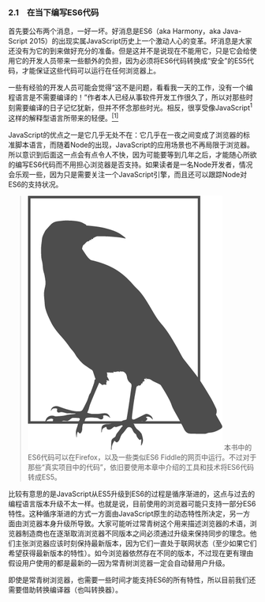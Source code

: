 ### 2.1　在当下编写ES6代码

首先要公布两个消息，一好一坏。好消息是ES6（aka Harmony，aka Java-Script 2015）的出现实属JavaScript历史上一个激动人心的变革。坏消息是大家还没有为它的到来做好充分的准备。但是这并不是说现在不能用它，只是它会给使用它的开发人员带来一些额外的负担，因为必须将ES6代码转换成“安全”的ES5代码，才能保证这些代码可以运行在任何浏览器上。

一些有经验的开发人员可能会觉得“这不是问题，看看我一天的工作，没有一个编程语言是不需要编译的！”作者本人已经从事软件开发工作很久了，所以对那些时刻需要编译的日子记忆犹新，但并不怀念那些时光。相反，很享受像JavaScript<sup class="my_markdown">1</sup>这样的解释型语言所带来的轻便。<a class="my_markdown" href="['#anchor21']"><sup class="my_markdown">[1]</sup></a>

JavaScript的优点之一是它几乎无处不在：它几乎在一夜之间变成了浏览器的标准脚本语言，而随着Node的出现，JavaScript的应用场景也不再局限于浏览器。所以意识到后面这一点会有点令人不快，因为可能要等到几年之后，才能随心所欲的编写ES6代码而不用担心浏览器是否支持。如果读者是一名Node开发者，情况会乐观一些，因为只是需要关注一个JavaScript引擎，而且还可以跟踪Node对ES6的支持状况。

> <img class="my_markdown" src="../images/6.png" style="width:394px;  height: 514px; " width="10%"/>
> 本书中的ES6代码可以在Firefox，以及一些类似ES6 Fiddle的网页中运行。不过对于那些“真实项目中的代码”，依旧要使用本章中介绍的工具和技术将ES6代码转成ES5。

比较有意思的是JavaScript从ES5升级到ES6的过程是循序渐进的，这点与过去的编程语言版本升级不太一样。也就是说，目前使用的浏览器可能只支持一部分ES6特性。这种循序渐进的方式一方面由JavaScript原生的动态特性所决定，另一方面由浏览器本身升级所导致。大家可能听过常青树这个用来描述浏览器的术语，浏览器制造商也在逐渐取消浏览器不同版本之间必须通过升级来保持同步的理念。他们主张浏览器应该时刻保持最新版本，因为它们一直处于联网状态（至少如果它们希望获得最新版本的特性）。如今浏览器依然存在不同的版本，不过现在更有理由假设用户使用的都是最新的—因为常青树浏览器一定会自动替用户升级。

即使是常青树浏览器，也需要一些时间才能支持ES6的所有特性，所以目前我们还需要借助转换编译器（也叫转换器）。

